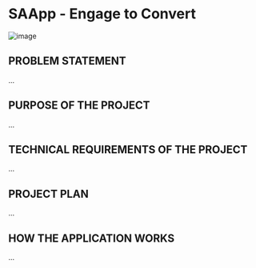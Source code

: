 # SAApp - Engage to Convert

![image](https://user-images.githubusercontent.com/91619206/192979810-d3fe2837-110f-45ed-aeb3-b7648a7d388d.png)

## PROBLEM STATEMENT
...

## PURPOSE OF THE PROJECT
...

## TECHNICAL REQUIREMENTS OF THE PROJECT
...


## PROJECT PLAN
...

## HOW THE APPLICATION WORKS
...
